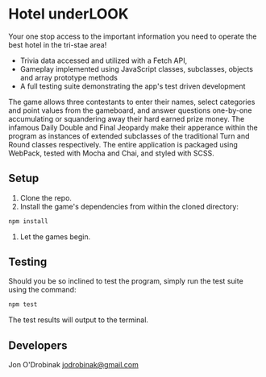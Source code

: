 # Hotel underLOOK

Your one stop access to the important information you need to operate the best hotel in the tri-stae area!

- Trivia data accessed and utilized with a Fetch API, 
- Gameplay implemented using JavaScript classes, subclasses, objects and array prototype methods
- A full testing suite demonstrating the app's test driven development

The game allows three contestants to enter their names, select categories and point values from the gameboard, and answer questions one-by-one accumulating or squandering away their hard earned prize money. The infamous Daily Double and Final Jeopardy make their apperance within the program as instances of extended subclasses of the traditional Turn and Round classes respectively. The entire application is packaged using WebPack, tested with Mocha and Chai, and styled with SCSS.   

## Setup

1. Clone the repo.
1. Install the game's dependencies from within the cloned directory:

```bash
npm install
```
1. Let the games begin. 

## Testing

Should you be so inclined to test the program, simply run the test suite using the command:

```bash
npm test
```

The test results will output to the terminal.

## Developers

Jon O'Drobinak <jodrobinak@gmail.com>
